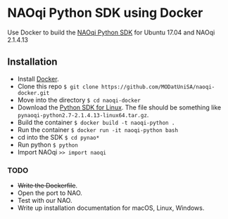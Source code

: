 # NAOqi Python SDK using Docker
Use Docker to build the [NAOqi Python SDK](http://doc.aldebaran.com/2-1/dev/python/install_guide.html) for Ubuntu 17.04 and NAOqi 2.1.4.13

## Installation

* Install [Docker](https://www.docker.com).
* Clone this repo `$ git clone https://github.com/MODatUniSA/naoqi-docker.git`
* Move into the directory `$ cd naoqi-docker`
* Download the [Python SDK for Linux](http://doc.aldebaran.com/2-1/dev/community_software.html#retrieving-software). The file should be something like `pynaoqi-python2.7-2.1.4.13-linux64.tar.gz`.
* Build the container `$ docker build -t naoqi-python .`
* Run the container `$ docker run -it naoqi-python bash`
* cd into the SDK `$ cd pynao*`
* Run python `$ python`
* Import NAOqi `>> import naoqi`

### TODO

* ~~Write the Dockerfile~~.
* Open the port to NAO.
* Test with our NAO.
* Write up installation documentation for macOS, Linux, Windows.

